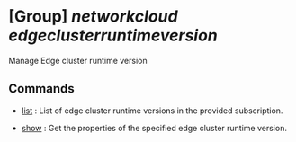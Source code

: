 # [Group] _networkcloud edgeclusterruntimeversion_

Manage Edge cluster runtime version

## Commands

- [list](/Commands/networkcloud/edgeclusterruntimeversion/_list.md)
: List of edge cluster runtime versions in the provided subscription.

- [show](/Commands/networkcloud/edgeclusterruntimeversion/_show.md)
: Get the properties of the specified edge cluster runtime version.
